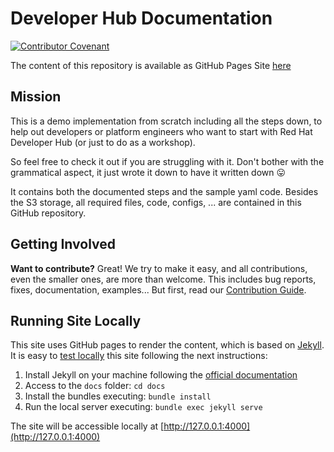 # Developer Hub Documentation

[![Contributor Covenant](https://img.shields.io/badge/Contributor%20Covenant-2.1-4baaaa.svg)](CODE_OF_CONDUCT.md)

The content of this repository is available as GitHub Pages Site [here](https://maarten-vandeperre.github.io/developer-hub-documentation/)

## Mission

This is a demo implementation from scratch including all the steps down, to help out developers or platform engineers who
want to start with Red Hat Developer Hub (or just to do as a workshop).

So feel free to check it out if you are struggling with it. Don't bother with the grammatical aspect, it just wrote it down to have it written down :stuck_out_tongue:

It contains both the documented steps and the sample yaml code. Besides the S3 storage, all required files, code, configs, ... are contained in this GitHub repository.

## Getting Involved

**Want to contribute?** Great! We try to make it easy, and all contributions, even
the smaller ones, are more than welcome. This includes bug reports, fixes, documentation, examples...
But first, read our [Contribution Guide](./CONTRIBUTING.md).

## Running Site Locally

This site uses GitHub pages to render the content, which is based on [Jekyll](https://docs.github.com/en/pages/setting-up-a-github-pages-site-with-jekyll/creating-a-github-pages-site-with-jekyll).
It is easy to [test locally](https://docs.github.com/en/pages/setting-up-a-github-pages-site-with-jekyll/testing-your-github-pages-site-locally-with-jekyll) this site following the next instructions:

1. Install Jekyll on your machine following the [official documentation](https://jekyllrb.com/docs/installation/)
2. Access to the `docs` folder: `cd docs`
2. Install the bundles executing: `bundle install`
3. Run the local server executing: `bundle exec jekyll serve`

The site will be accessible locally at [http://127.0.0.1:4000](http://127.0.0.1:4000)
